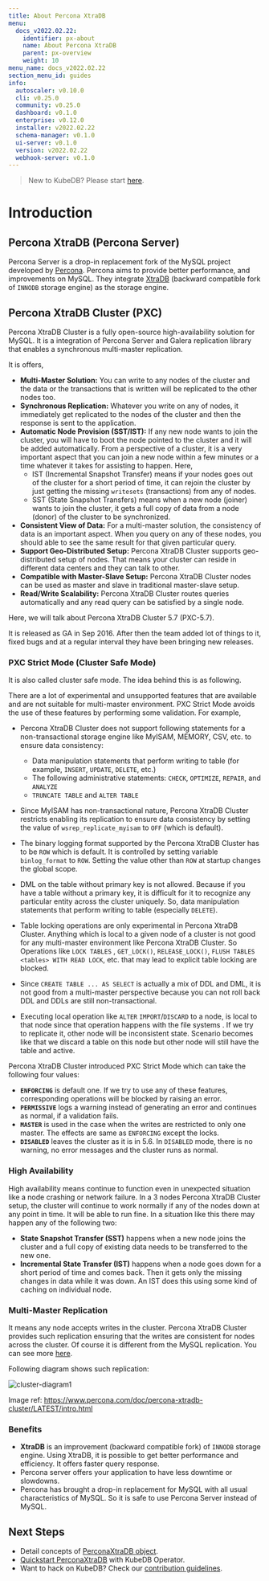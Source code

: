 ```yaml
---
title: About Percona XtraDB
menu:
  docs_v2022.02.22:
    identifier: px-about
    name: About Percona XtraDB
    parent: px-overview
    weight: 10
menu_name: docs_v2022.02.22
section_menu_id: guides
info:
  autoscaler: v0.10.0
  cli: v0.25.0
  community: v0.25.0
  dashboard: v0.1.0
  enterprise: v0.12.0
  installer: v2022.02.22
  schema-manager: v0.1.0
  ui-server: v0.1.0
  version: v2022.02.22
  webhook-server: v0.1.0
---
```


> New to KubeDB? Please start [here](/docs/v2022.02.22/README).

# Introduction

## Percona XtraDB (Percona Server)

Percona Server is a drop-in replacement fork of the MySQL project developed by [Percona](https://www.percona.com/). Percona aims to provide better performance, and improvements on MySQL. They integrate [XtraDB](https://en.wikipedia.org/wiki/XtraDB) (backward compatible fork of `INNODB` storage engine) as the storage engine.

## Percona XtraDB Cluster (PXC)

Percona XtraDB Cluster is a fully open-source high-availability solution for MySQL. It is a integration of Percona Server and Galera replication library that enables a synchronous multi-master replication.

It is offers,

- **Multi-Master Solution:** You can write to any nodes of the cluster and the data or the transactions that is written will be replicated to the other nodes too.
- **Synchronous Replication:** Whatever you write on any of nodes, it immediately get replicated to the nodes of the cluster and then the response is sent to the application.
- **Automatic Node Provision (SST/IST):** If any new node wants to join the cluster, you will have to boot the node pointed to the cluster and it will be added automatically. From a perspective of a cluster, it is a very important aspect that you can join a new node within a few minutes or a time whatever it takes for assisting to happen. Here,
  - IST (Incremental Snapshot Transfer) means if your nodes goes out of the cluster for a short period of time, it can rejoin the cluster by just getting the missing `writesets` (transactions) from any of nodes.
  - SST (State Snapshot Transfers) means when a new node (joiner) wants to join the cluster, it gets a full copy of data from a node (donor) of the cluster to be synchronized.
- **Consistent View of Data:** For a multi-master solution, the consistency of data is an important aspect. When you query on any of these nodes, you should able to see the same result for that given particular query.
- **Support Geo-Distributed Setup:** Percona XtraDB Cluster supports geo-distributed setup of nodes. That means your cluster can reside in different data centers and they can talk to other.
- **Compatible with Master-Slave Setup:** Percona XtraDB Cluster nodes can be used as master and slave in traditional master-slave setup.
- **Read/Write Scalability:** Percona XtraDB Cluster routes queries automatically and any read query can be satisfied by a single node.

Here, we will talk about Percona XtraDB Cluster 5.7 (PXC-5.7).

It is released as GA in Sep 2016. After then the team added lot of things to it, fixed bugs and at a regular interval they have been bringing new releases.

### PXC Strict Mode (Cluster Safe Mode)

It is also called cluster safe mode. The idea behind this is as following.

There are a lot of experimental and unsupported features that are available and are not suitable for multi-master environment. PXC Strict Mode avoids the use of these features by performing some validation. For example,

- Percona XtraDB Cluster does not support following statements for a non-transactional storage engine like MyISAM, MEMORY, CSV, etc. to ensure data consistency:

  - Data manipulation statements that perform writing to table (for example, `INSERT`, `UPDATE`, `DELETE`, etc.)
  - The following administrative statements: `CHECK`, `OPTIMIZE`, `REPAIR`, and `ANALYZE`
  - `TRUNCATE TABLE` and `ALTER TABLE`

- Since MyISAM has non-transactional nature, Percona XtraDB Cluster restricts enabling its replication to ensure data consistency by setting the value of `wsrep_replicate_myisam` to `OFF` (which is default).
- The binary logging format supported by the Percona XtraDB Cluster has to be `ROW` which is default. It is controlled by setting variable `binlog_format` to `ROW`. Setting the value other than `ROW` at startup changes the global scope.
- DML on the table without primary key is not allowed. Because if you have a table without a primary key, it is difficult for it to recognize any particular entity across the cluster uniquely. So, data manipulation statements that perform writing to table (especially `DELETE`).
- Table locking operations are only experimental in Percona XtraDB Cluster. Anything which is local to a given node of a cluster is not good for any multi-master environment like Percona XtraDB Cluster. So Operations like `LOCK TABLES` , `GET_LOCK()`, `RELEASE_LOCK()`, `FLUSH TABLES <tables> WITH READ LOCK`, etc. that may lead to explicit table locking are blocked.
- Since `CREATE TABLE ... AS SELECT` is actually a mix of DDL and DML, it is not good from a multi-master perspective because you can not roll back DDL and DDLs are still non-transactional.
- Executing local operation like `ALTER` `IMPORT`/`DISCARD` to a node, is local to that node since that operation happens with the file systems . If we try to replicate it, other node will be inconsistent state. Scenario becomes like that we discard a table on this node but other node will still have the table and active.

Percona XtraDB Cluster introduced PXC Strict Mode which can take the following four values:

- **`ENFORCING`** is default one. If we try to use any of these features, corresponding operations will be blocked by raising an error.
- **`PERMISSIVE`** logs a warning instead of generating an error and continues as normal, if a validation fails.
- **`MASTER`** is used in the case when the writes are restricted to only one master. The effects are same as `ENFORCING` except the locks.
- **`DISABLED`** leaves the cluster as it is in 5.6. In `DISABLED` mode, there is no warning, no error messages and the cluster runs as normal.

### High Availability

High availability means continue to function even in unexpected situation like a node crashing or network failure. In a 3 nodes Percona XtraDB Cluster setup, the cluster will continue to work normally if any of the nodes down at any point in time. It will be able to run fine. In a situation like this there may happen any of the following two:

- **State Snapshot Transfer (SST)** happens when a new node joins the cluster and a full copy of existing data needs to be transferred to the new one.
- **Incremental State Transfer (IST)** happens when a node goes down for a short period of time and comes back. Then it gets only the missing changes in data while it was down. An IST does this using some kind of caching on individual node.

### Multi-Master Replication

It means any node accepts writes in the cluster. Percona XtraDB Cluster provides such replication ensuring that the writes are consistent for nodes across the cluster. Of course it is different from the MySQL replication. You can see more [here](https://www.percona.com/doc/percona-xtradb-cluster/5.7/features/multimaster-replication.html).

Following diagram shows such replication:

![cluster-diagram1](/docs/v2022.02.22/images/percona-xtradb/cluster-diagram1.png)

Image ref: https://www.percona.com/doc/percona-xtradb-cluster/LATEST/intro.html

### Benefits

- **XtraDB** is an improvement (backward compatible fork) of `INNODB` storage engine. Using XtraDB, it is possible to get  better performance and efficiency. It offers faster query response.
- Percona server offers your application to have less downtime or slowdowns.
- Percona has brought a drop-in replacement for MySQL with all usual characteristics of MySQL. So it is safe to use Percona Server instead of MySQL.

## Next Steps

- Detail concepts of [PerconaXtraDB object](/docs/v2022.02.22/guides/percona-xtradb/concepts/percona-xtradb).
- [Quickstart PerconaXtraDB](/docs/v2022.02.22/guides/percona-xtradb/quickstart/quickstart) with KubeDB Operator.
- Want to hack on KubeDB? Check our [contribution guidelines](/docs/v2022.02.22/CONTRIBUTING).
